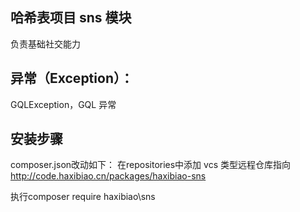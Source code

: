 ## 哈希表项目 sns 模块
负责基础社交能力




## 异常（Exception）：

GQLException，GQL 异常


## 安装步骤


composer.json改动如下：
在repositories中添加 vcs 类型远程仓库指向
http://code.haxibiao.cn/packages/haxibiao-sns

执行composer require haxibiao\sns

